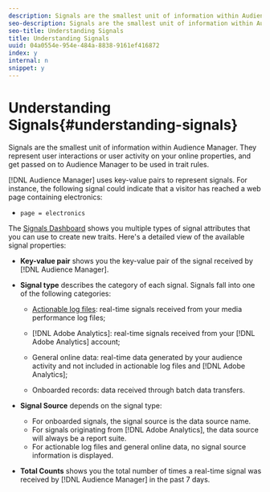 ```yaml
---
description: Signals are the smallest unit of information within Audience Manager. They represent user interactions or user activity on your online properties, and get passed on to Audience Manager to be used in trait rules.
seo-description: Signals are the smallest unit of information within Audience Manager. They represent user interactions or user activity on your online properties, and get passed on to Audience Manager to be used in trait rules.
seo-title: Understanding Signals
title: Understanding Signals
uuid: 04a0554e-954e-484a-8838-9161ef416872
index: y
internal: n
snippet: y
---
```


# Understanding Signals{#understanding-signals}

Signals are the smallest unit of information within Audience Manager. They represent user interactions or user activity on your online properties, and get passed on to Audience Manager to be used in trait rules.

<a id="section_24A20A6E7D6048679682AFFE91DCDE6E"></a>

[!DNL Audience Manager] uses key-value pairs to represent signals. For instance, the following signal could indicate that a visitor has reached a web page containing electronics:

* `page = electronics`

The [Signals Dashboard](../../c-features/data-explorer/data-explorer-signals-dashboard.md#concept_5E4B0FB02D8F4F3DAA5B6F8CF9A4E4C2) shows you multiple types of signal attributes that you can use to create new traits. Here's a detailed view of the available signal properties:

* **Key-value pair** shows you the key-value pair of the signal received by [!DNL Audience Manager]. 

* **Signal type** describes the category of each signal. Signals fall into one of the following categories:

    * [Actionable log files](https://marketing.adobe.com/resources/help/en_US/aam/actionable-log-files.html): real-time signals received from your media performance log files; 
    * [!DNL Adobe Analytics]: real-time signals received from your [!DNL Adobe Analytics] account; 
    
    * General online data: real-time data generated by your audience activity and not included in actionable log files and [!DNL Adobe Analytics]; 
    * Onboarded records: data received through batch data transfers.

* **Signal Source** depends on the signal type:

    * For onboarded signals, the signal source is the data source name. 
    * For signals originating from [!DNL Adobe Analytics], the data source will always be a report suite. 
    * For actionable log files and general online data, no signal source information is displayed.

* **Total Counts** shows you the total number of times a real-time signal was received by [!DNL Audience Manager] in the past 7 days. 

  <!-- 

Percentage Change is removed for GA. To be updated maybe for Phase 2 when it will likely be replaced with a graph. 
<b>Percentage Change</b> shows you the variation of the total counts in the current interval compared to the previous 7 days interval.

 -->

* **Included in Traits** shows you whether the signal is part of any trait. Click the arrow to see the traits that include the corresponding signal. For signals that are not part of any trait, the column value changes to **[!UICONTROL Create Onboarded Trait]** or **[!UICONTROL Create Rule-Based Trait]**

## Signal Data Refresh Frequency {#section_AB302DAE20254D6C9FE9543AECD6D35C}

Due to the large amount of data that Audience Manager processes on a daily basis, [!UICONTROL Data Explorer] refreshes the displayed signal data at fixed time intervals, depending on the signal type:

* Real-time signal data (actionable log files, Adobe Analytics data, and general online data) is refreshed every 4 to 6 hours. 
* Onboarded signal data is refreshed every 24 hours.

## Related Concepts {#section_A27A493528C64548BA98D018792C2A31}

[Signals, Traits, and Segments](https://marketing.adobe.com/resources/help/en_US/aam/c_signal_trait_segment.html) 
